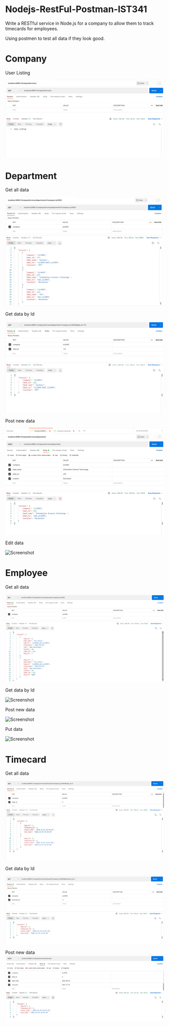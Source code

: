 # Nodejs-RestFul-Postman-IST341
Write a RESTful service in Node.js for a company to allow them to track timecards for employees.

Using postmen to test all data if they look good.

# Company
User Listing

![Screenshot](https://github.com/ijc3093/Nodejs-RestFul-Postman-IST341/blob/master/screen/Company/1_user_istening.png)

# Department
Get all data

![Screenshot](https://github.com/ijc3093/Nodejs-RestFul-Postman-IST341/blob/master/screen/Departments/GET_ALL_DEPARTMENTS.png)

Get data by Id

![Screenshot](https://github.com/ijc3093/Nodejs-RestFul-Postman-IST341/blob/master/screen/Departments/GET_BY_ID_DEPARTMENT.png)


Post new data

![Screenshot](https://github.com/ijc3093/Nodejs-RestFul-Postman-IST341/blob/master/screen/Departments/POST_DEPARTMENT.png)

Edit data

![Screenshot](https://github.com/ijc3093/Nodejs-RestFul-Postman-IST341/blob/master/screen/Departments/UT_DEPARTMENT.png)



# Employee
Get all data

![Screenshot](https://github.com/ijc3093/Nodejs-RestFul-Postman-IST341/blob/master/screen/Employee/GET_ALL_EMPLOYEES.png)


Get data by Id

![Screenshot](https://github.com/ijc3093/Nodejs-RestFul-Postman-IST341/blob/screen/Employee/GET_BY_EMPLOYEES.png)



Post new data

![Screenshot](https://github.com/ijc3093/Nodejs-RestFul-Postman-IST341/blob/screen/Employee/POST_EMPLOYEES.png.png)


Put data

![Screenshot](https://github.com/ijc3093/Nodejs-RestFul-Postman-IST341/blob/screen/Employee/PUT_EMPLOYEES.png.png)



# Timecard
Get all data

![Screenshot](https://github.com/ijc3093/Nodejs-RestFul-Postman-IST341/blob/master/screen/Times/GET_ALL_TIMECARDS.png)


Get data by Id

![Screenshot](https://github.com/ijc3093/Nodejs-RestFul-Postman-IST341/blob/master/screen/Times/GET_TIMECARD.png)

Post new data
![Screenshot](https://github.com/ijc3093/Nodejs-RestFul-Postman-IST341/blob/master/screen/Times/POST_TIMECARD.png)
